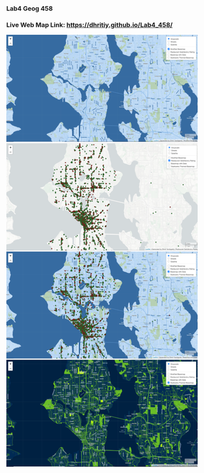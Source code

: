 ### Lab4 Geog 458
### Live Web Map Link: https://dhritiy.github.io/Lab4_458/
![Tile 1](https://github.com/dhritiy/Lab4_458/blob/main/img/Tile1.PNG)
![Tile 2](https://github.com/dhritiy/Lab4_458/blob/main/img/Tile2.PNG)
![Tile 3](https://github.com/dhritiy/Lab4_458/blob/main/img/Tile3.PNG)
![Tile 4](https://github.com/dhritiy/Lab4_458/blob/main/img/Tile4.PNG)
